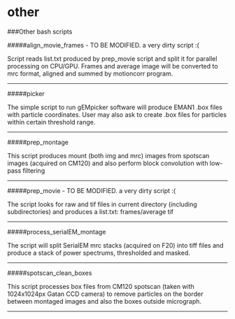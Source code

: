 other
=====

###Other bash scripts

#####align_movie_frames - TO BE MODIFIED. a very dirty script :(

Script reads list.txt produced by prep_movie script and split it for parallel processing on CPU/GPU. Frames and average image will be converted to mrc format, aligned and summed by motioncorr program.

---
#####picker

The simple script to run gEMpicker software will produce EMAN1 .box files with particle coordinates. User may also ask to create .box files for particles within certain threshold range.

---
#####prep_montage

This script produces mount (both img and mrc) images from spotscan images (acquired on CM120) and also perform block convolution with low-pass filtering

---
#####prep_movie - TO BE MODIFIED. a very dirty script :(

The script looks for raw and tif files in current directory (including subdirectories) and produces a list.txt: frames/average tif

---
#####process_serialEM_montage

The script will split SerialEM mrc stacks (acquired on F20) into tiff files and produce a stack of power spectrums, thresholded and masked.

---
#####spotscan_clean_boxes

This script processes box files from CM120 spotscan (taken with 1024x1024px Gatan CCD camera) to remove particles on the border between montaged images and also the boxes outside micrograph.

---

